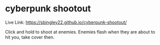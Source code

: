 # cyberpunk shootout

Live Link:
https://sbingley22.github.io/cyberpunk-shootout/

Click and hold to shoot at enemies. Enemies flash when they are about to hit you, take cover then.

